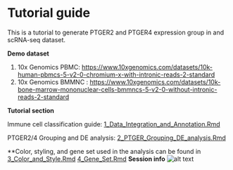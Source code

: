 # Tutorial guide
This is a tutorial to generate PTGER2 and PTGER4 expression group in and scRNA-seq dataset.

**Demo dataset**
1) 10x Genomics PBMC: https://www.10xgenomics.com/datasets/10k-human-pbmcs-5-v2-0-chromium-x-with-intronic-reads-2-standard
2) 10x Genomics BMMNC : https://www.10xgenomics.com/datasets/10k-bone-marrow-mononuclear-cells-bmmncs-5-v2-0-without-intronic-reads-2-standard

**Tutorial section**

Immune cell classification guide: [1_Data_Integration_and_Annotation.Rmd](https://github.com/SiwakornP/PGE2_Bioenergetics/blob/main/Tutorial/1_Data_Integration_and_Annotation.Rmd)

PTGER2/4 Grouping and DE analysis: [2_PTGER_Grouping_DE_analysis.Rmd](https://github.com/SiwakornP/PGE2_Bioenergetics/blob/main/Tutorial/2_PTGER_Grouping_DE_analysis.Rmd)

**Color, styling, and gene set used in the analysis can be found in
[3_Color_and_Style.Rmd](https://github.com/SiwakornP/PGE2_Bioenergetics/blob/main/Tutorial/3_Color_and_Style.Rmd)
[4_Gene_Set.Rmd](https://github.com/SiwakornP/PGE2_Bioenergetics/blob/main/Tutorial/4_Gene_Set.Rmd)
**Session info**
![alt text](https://github.com/SiwakornP/PGE2_Bioenergetics/blob/main/Tutorial/sessionInfo.png?raw=true)


